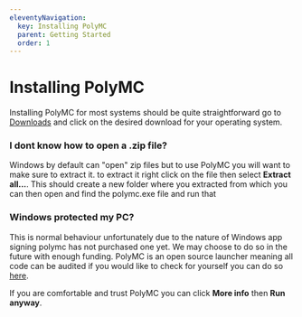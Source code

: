 ```yaml
---
eleventyNavigation:
  key: Installing PolyMC
  parent: Getting Started
  order: 1
---
```


# Installing PolyMC

Installing PolyMC for most systems should be quite straightforward go to [Downloads](/download/) and click on the desired download for your operating system.

### I dont know how to open a .zip file?

Windows by default can "open" zip files but to use PolyMC you will want to make sure to extract it. to extract it right click on the file then select **Extract all...**. This should create a new folder where you extracted from which you can then open and find the polymc.exe file and run that

### Windows protected my PC?

This is normal behaviour unfortunately due to the nature of Windows app signing polymc has not purchased one yet. We may choose to do so in the future with enough funding. PolyMC is an open source launcher meaning all code can be audited if you would like to check for yourself you can do so [here](https://github.com/PolyMC/PolyMC).

If you are comfortable and trust PolyMC you can click **More info** then **Run anyway**.
